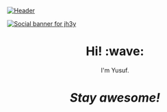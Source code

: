 [![Header](https://raw.githubusercontent.com/MartinHeinz/<OWNER>/<OWNER>/readme_header.png "Header")](https://some-url.dev/)

[![Social banner for jh3y](https://github.com/jh3y/jh3y/raw/master/assets/header-banner--optimized.svg)](https://jhey.dev)
<h1 align='center'> Hi! :wave:</h1>
<p align='center'>
I'm Yusuf.
</p>

<h1 align='center'><i>Stay awesome!</i></h1>
